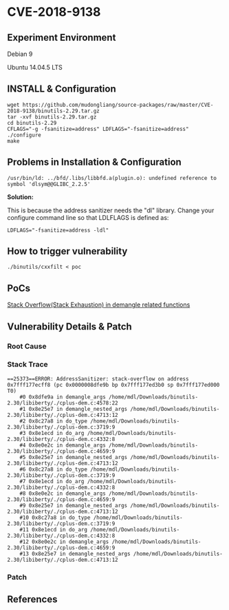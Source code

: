 # CVE-2018-9138

## Experiment Environment

Debian 9

Ubuntu 14.04.5 LTS

## INSTALL & Configuration

```
wget https://github.com/mudongliang/source-packages/raw/master/CVE-2018-9138/binutils-2.29.tar.gz
tar -xvf binutils-2.29.tar.gz
cd binutils-2.29
CFLAGS="-g -fsanitize=address" LDFLAGS="-fsanitize=address" ./configure
make
```

## Problems in Installation & Configuration

`/usr/bin/ld: ../bfd/.libs/libbfd.a(plugin.o): undefined reference to symbol 'dlsym@@GLIBC_2.2.5'`

**Solution:**

This is because the address sanitizer needs the "dl" library.  Change your configure command line so that LDLFLAGS is defined as:

```
LDFLAGS="-fsanitize=address -ldl"
```

## How to trigger vulnerability

```
./binutils/cxxfilt < poc
```

## PoCs

[Stack Overflow(Stack Exhaustion) in demangle related functions](https://sourceware.org/bugzilla/show_bug.cgi?id=23008)

## Vulnerability Details & Patch

### Root Cause

### Stack Trace

```
==25373==ERROR: AddressSanitizer: stack-overflow on address 0x7fff177ecff8 (pc 0x0000008dfe9b bp 0x7fff177ed3b0 sp 0x7fff177ed000 T0)
    #0 0x8dfe9a in demangle_args /home/mdl/Downloads/binutils-2.30/libiberty/./cplus-dem.c:4578:22
    #1 0x8e25e7 in demangle_nested_args /home/mdl/Downloads/binutils-2.30/libiberty/./cplus-dem.c:4713:12
    #2 0x8c27a8 in do_type /home/mdl/Downloads/binutils-2.30/libiberty/./cplus-dem.c:3719:9
    #3 0x8e1ecd in do_arg /home/mdl/Downloads/binutils-2.30/libiberty/./cplus-dem.c:4332:8
    #4 0x8e0e2c in demangle_args /home/mdl/Downloads/binutils-2.30/libiberty/./cplus-dem.c:4659:9
    #5 0x8e25e7 in demangle_nested_args /home/mdl/Downloads/binutils-2.30/libiberty/./cplus-dem.c:4713:12
    #6 0x8c27a8 in do_type /home/mdl/Downloads/binutils-2.30/libiberty/./cplus-dem.c:3719:9
    #7 0x8e1ecd in do_arg /home/mdl/Downloads/binutils-2.30/libiberty/./cplus-dem.c:4332:8
    #8 0x8e0e2c in demangle_args /home/mdl/Downloads/binutils-2.30/libiberty/./cplus-dem.c:4659:9
    #9 0x8e25e7 in demangle_nested_args /home/mdl/Downloads/binutils-2.30/libiberty/./cplus-dem.c:4713:12
    #10 0x8c27a8 in do_type /home/mdl/Downloads/binutils-2.30/libiberty/./cplus-dem.c:3719:9
    #11 0x8e1ecd in do_arg /home/mdl/Downloads/binutils-2.30/libiberty/./cplus-dem.c:4332:8
    #12 0x8e0e2c in demangle_args /home/mdl/Downloads/binutils-2.30/libiberty/./cplus-dem.c:4659:9
    #13 0x8e25e7 in demangle_nested_args /home/mdl/Downloads/binutils-2.30/libiberty/./cplus-dem.c:4713:12
```

### Patch

## References
